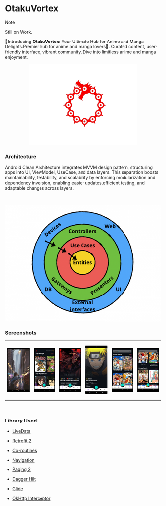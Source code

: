 # OtakuVortex

> [!NOTE]
> Still on Work.

🌟Introducing **OtakuVortex**: Your Ultimate Hub for Anime and Manga Delights.Premier hub for anime and manga lovers🌸. Curated content, user-friendly interface, vibrant community. Dive into limitless anime and manga enjoyment.

<p align="center">
	<img src="app/src/main/res/drawable/logo_bg_removed.png" alt="logo" width="350" height="auto">
</p>

### Architecture

Android Clean Architecture integrates MVVM design pattern, structuring apps into UI, ViewModel, UseCase, and data layers.
This separation boosts maintainability, testability, and scalability by enforcing modularization and dependency inversion,
enabling easier updates,efficient testing, and adaptable changes across layers.

<br>

<p align="center">
	<img src="./assets/clean_architecture.png" alt="architecture" height="auto">
</p>

### Screenshots 

<table>

<tr>
<td>
<p align="center">
	<img src="./assets/landing_screenshot.png" alt="landing screen" height="auto">
</p>
</td>
<td>
<p align="center">
	<img src="./assets/hot_screenshot.png" alt="homescreen" height="auto">
</p>
</td>
<td>
<p align="center">
	<img src="./assets/info_screenshot.png" alt="infoscreen" height="auto">
</p>
</td>
<td>
<p align="center">
	<img src="./assets/character_info_screenshot.png" alt="infoscreen_character" height="auto">
</p>
</td>
<td>
<p align="center">
	<img src="./assets/search_screenshot0.png" alt="search screen" height="auto">
</p>
</td>
<td>
<p align="center">
	<img src="./assets/search_screenshot1.png" alt="search screen" height="auto">
</p>
</td>
</tr>
</table>

<br>

### Library Used

- [LiveData](https://developer.android.com/reference/kotlin/androidx/lifecycle/LiveData)

- [Retrofit 2](https://github.com/square/retrofit)

- [Co-routines](https://github.com/Kotlin/kotlinx.coroutines)

- [Navigation](https://developer.android.com/jetpack/androidx/releases/navigation)

- [Paging 2](https://developer.android.com/topic/libraries/architecture/paging/)

- [Dagger Hilt](https://developer.android.com/training/dependency-injection/hilt-android)

- [Glide](https://github.com/bumptech/glide)

- [OkHttp Interceptor](https://github.com/square/okhttp/tree/master/okhttp-logging-interceptor)
